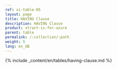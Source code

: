 ```yaml
---
ref: xi-table-05
layout: page
title: HAVING Clause
description: HAVING Clause
product: xtract-is-for-azure
parent: table
permalink: /:collection/:path
weight: 5
lang: en_GB
---
```

{% include _content/en/tables/having-clause.md  %}




